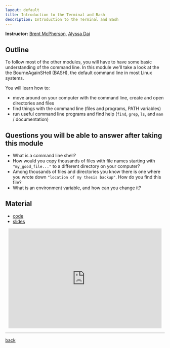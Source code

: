 ```yaml
---
layout: default
title: Introduction to the Terminal and Bash
description: Introduction to the Terminal and Bash
---
```


**Instructor:** [Brent McPherson](https://github.com/bcmcpher), [Alyssa Dai](https://github.com/alyssadai)

## Outline

To follow most of the other modules, you will have to have some basic understanding of the command line.
In this module we'll take a look at the the BourneAgainSHell (BASH),
the default command line in most Linux systems.

You will learn how to:

- move around on your computer with the command line, create and open directories and files
- find things with the command line (files and programs, PATH variables)
- run useful command line programs and find help (`find`, `grep`, `ls`, and `man` / documentation)

## Questions you will be able to answer after taking this module

- What is a command line shell?
- How would you copy thousands of files with file names starting with `"my_good_file..."`
  to a different directory on your computer?
- Among thousands of files and directories you know there is one
  where you wrote down `"location of my thesis backup"`. How do you find this file?
- What is an environment variable, and how can you change it?

## Material

- [code](https://github.com/neurodatascience/QLS-course-materials/tree/main/Lectures/2024/02_terminal_and_bash)
- [slides](TODO)

<div style="display: flex; justify-content: center; margin: 10px">

  <iframe
    width="560"
    height="315"
    src="https://www.youtube.com/embed/Sd10Wo5LQls?si=PE9HfQqy77dd3Ouh"
    title="YouTube video player"
    frameborder="0"
    allow="accelerometer; autoplay; clipboard-write; encrypted-media; gyroscope; picture-in-picture; web-share" referrerpolicy="strict-origin-when-cross-origin"
    allowfullscreen>
  </iframe>

</div>

---

[back](../)
